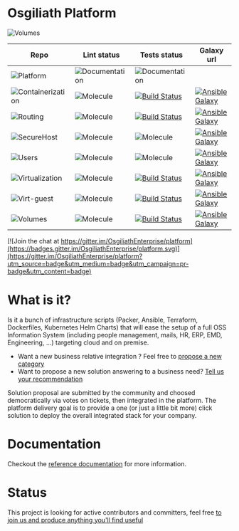  Osgiliath Platform
 =========
 
 ![Volumes](https://img.shields.io/github/watchers/OsgiliathEnterprise/ansible-volumes?style=social)
 
| Repo | Lint status | Tests status | Galaxy url |
|-----------|-------------|--------------|------------|
| ![Platform](https://img.shields.io/github/watchers/OsgiliathEnterprise/platform?style=social)|![Documentation](https://github.com/OsgiliathEnterprise/platform/workflows/Build%20documentation/badge.svg)|![Documentation](https://github.com/OsgiliathEnterprise/platform/workflows/Build%20documentation/badge.svg)||
| ![Containerization](https://img.shields.io/github/watchers/OsgiliathEnterprise/ansible-containerization?style=social)|![Molecule](https://github.com/OsgiliathEnterprise/ansible-containerization/workflows/Molecule/badge.svg)|[![Build Status](https://travis-ci.org/OsgiliathEnterprise/ansible-containerization.svg?branch=master)](https://travis-ci.org/OsgiliathEnterprise/ansible-containerization)|[![Ansible Galaxy](https://img.shields.io/badge/galaxy-tcharl.ansible_containerization-660198.svg?style=flat)](https://galaxy.ansible.com/tcharl/ansible_containerization)|
| ![Routing](https://img.shields.io/github/watchers/OsgiliathEnterprise/ansible-routing?style=social)|![Molecule](https://github.com/OsgiliathEnterprise/ansible-routing/workflows/Molecule/badge.svg)|[![Build Status](https://travis-ci.org/OsgiliathEnterprise/ansible-routing.svg?branch=master)](https://travis-ci.org/OsgiliathEnterprise/ansible-routing)|[![Ansible Galaxy](https://img.shields.io/badge/galaxy-tcharl.ansible_routing-660198.svg?style=flat)](https://galaxy.ansible.com/tcharl/ansible_routing)|
| ![SecureHost](https://img.shields.io/github/watchers/OsgiliathEnterprise/ansible-securehost?style=social)|![Molecule](https://github.com/OsgiliathEnterprise/ansible-securehost/workflows/Molecule/badge.svg)|![Molecule](https://github.com/OsgiliathEnterprise/ansible-securehost/workflows/Molecule/badge.svg)|[![Ansible Galaxy](https://img.shields.io/badge/galaxy-tcharl.ansible_securehost-660198.svg?style=flat)](https://galaxy.ansible.com/tcharl/ansible_securehost)|
| ![Users](https://img.shields.io/github/watchers/OsgiliathEnterprise/ansible-users?style=social)|![Molecule](https://github.com/OsgiliathEnterprise/ansible-users/workflows/Molecule/badge.svg)|![Molecule](https://github.com/OsgiliathEnterprise/ansible-users/workflows/Molecule/badge.svg)|[![Ansible Galaxy](https://img.shields.io/badge/galaxy-tcharl.ansible_users-660198.svg?style=flat)](https://galaxy.ansible.com/tcharl/ansible_users)|
| ![Virtualization](https://img.shields.io/github/watchers/OsgiliathEnterprise/ansible-virtualization?style=social)|![Molecule](https://github.com/OsgiliathEnterprise/ansible-virtualization/workflows/Molecule/badge.svg)|[![Build Status](https://travis-ci.org/OsgiliathEnterprise/ansible-virtualization.svg?branch=master)](https://travis-ci.org/OsgiliathEnterprise/ansible-virtualization)|[![Ansible Galaxy](https://img.shields.io/badge/galaxy-tcharl.ansible_virtualization-660198.svg?style=flat)](https://galaxy.ansible.com/tcharl/ansible_virtualization)|
| ![Virt-guest](https://img.shields.io/github/watchers/OsgiliathEnterprise/ansible-virtualization-guest?style=social)|![Molecule](https://github.com/OsgiliathEnterprise/ansible-virtualization-guest/workflows/Molecule/badge.svg)|[![Build Status](https://travis-ci.org/OsgiliathEnterprise/ansible-virtualization-guest.svg?branch=master)](https://travis-ci.org/OsgiliathEnterprise/ansible-virtualization-guest)|[![Ansible Galaxy](https://img.shields.io/badge/galaxy-tcharl.ansible_virtualization_guest-660198.svg?style=flat)](https://galaxy.ansible.com/tcharl/ansible_virtualization_guest)|
| ![Volumes](https://img.shields.io/github/watchers/OsgiliathEnterprise/ansible-volumes?style=social)|![Molecule](https://github.com/OsgiliathEnterprise/ansible-volumes/workflows/Molecule/badge.svg)|[![Build Status](https://travis-ci.org/OsgiliathEnterprise/ansible-volumes.svg?branch=master)](https://travis-ci.org/OsgiliathEnterprise/ansible-volumes)|[![Ansible Galaxy](https://img.shields.io/badge/galaxy-tcharl.ansible_volumes-660198.svg?style=flat)](https://galaxy.ansible.com/tcharl/ansible_volumes)|

[![Join the chat at https://gitter.im/OsgiliathEnterprise/platform](https://badges.gitter.im/OsgiliathEnterprise/platform.svg)](https://gitter.im/OsgiliathEnterprise/platform?utm_source=badge&utm_medium=badge&utm_campaign=pr-badge&utm_content=badge)

 # What is it?
 
 Is it a bunch of infrastructure scripts (Packer, Ansible, Terraform, Dockerfiles, Kubernetes Helm Charts) that will ease the setup of a full OSS Information System (including people management, mails, HR, ERP, EMD, Engineering, ...) targeting cloud and on premise.
 
 * Want a new business relative integration ? Feel free to [propose a new category](https://github.com/OsgiliathEnterprise/platform/issues/new?labels=Status%3A+Untriaged&template=CATEGORY_TEMPLATE.md)
 * Want to propose a new solution answering to a business need? [Tell us your recommendation](https://github.com/OsgiliathEnterprise/platform/issues/new?labels=Status%3A+Untriaged&template=SOLUTION_TEMPLATE.md)
 
 Solution proposal are submitted by the community and choosed democratically via votes on tickets, then integrated in the platform.
 The platform delivery goal is to provide a one (or just a little bit more) click solution to deploy the overall integrated stack for your company.
 
# Documentation
 
 Checkout the [reference documentation](https://osgiliathenterprise.github.io/platform/reference/toc.html) for more information.

# Status
 
This project is looking for active contributors and committers, feel free [to join us and produce anything you'll find useful](https://github.com/OsgiliathEnterprise/platform/blob/master/CONTRIBUTING.md)